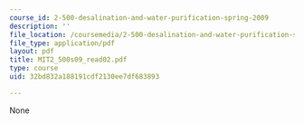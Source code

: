 ```yaml
---
course_id: 2-500-desalination-and-water-purification-spring-2009
description: ''
file_location: /coursemedia/2-500-desalination-and-water-purification-spring-2009/32bd832a188191cdf2130ee7df683893_MIT2_500s09_read02.pdf
file_type: application/pdf
layout: pdf
title: MIT2_500s09_read02.pdf
type: course
uid: 32bd832a188191cdf2130ee7df683893

---
```

None